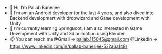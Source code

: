 - 👋 Hi, I’m Pallab Banerjee
- 👀 I’m am an Android developer for the last 4 years, and also dived into Backend development with dropwizard and Game development with Unity
- 🌱 I’m currently learning SpringBoot, I am also interested in Game Development with Unity and 3d animation using Blender
- 📫 You can reach me @Gmail -> pallab.115045@gmail.com
                       @LinkedIn -> https://www.linkedin.com/in/pallab-banerjee-522a6a148/

<!---
p3004/p3004 is a ✨ special ✨ repository because its `README.md` (this file) appears on your GitHub profile.
You can click the Preview link to take a look at your changes.
--->
